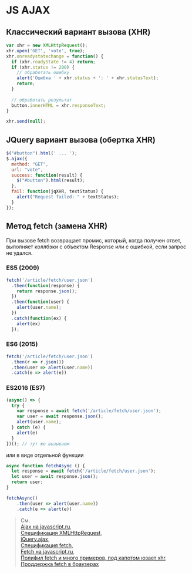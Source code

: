 # JS AJAX

## Классический вариант вызова (XHR)

```js
var xhr = new XMLHttpRequest();
xhr.open('GET', 'vote', true);
xhr.onreadystatechange = function() {
  if (xhr.readyState != 4) return;
  if (xhr.status != 200) {
    // обработать ошибку
    alert('Ошибка ' + xhr.status + ': ' + xhr.statusText);
    return;
  }  
  
  // обработать результат
  button.innerHTML = xhr.responseText;
}

xhr.send(null);
```

## JQuery вариант вызова (обертка XHR)

```js
$("#button").html(' ... ');
$.ajax({
  method: "GET",
  url: "vote",
  success: function(result) {
    $("#button").html(result);
  },
  fail: function(jqXHR, textStatus) {
    alert("Request failed: " + textStatus);
  }
});
```
## Метод fetch (замена XHR)

При вызове fetch возвращает промис, который, когда получен ответ, выполняет коллбэки с объектом Response или с ошибкой, если запрос не удался.

### ES5 (2009)

```js
fetch('/article/fetch/user.json')
  .then(function(response) {
    return response.json();
  })
  .then(function(user) {
    alert(user.name);
  })
  .catch(function(ex) {
    alert(ex)
  });
```

### ES6 (2015)

```js
fetch('/article/fetch/user.json')
  .then(r => r.json())
  .then(user => alert(user.name))
  .catch(e => alert(e))
```

### ES2016 (ES7)

```js
(async() => {
  try {
    var response = await fetch('/article/fetch/user.json');
    var user = await response.json();
    alert(user.name);
  } catch (e) {
    alert(e)
  }
})(); // тут же вызываем
```

или в виде отдельной функции

```js
async function fetchAsync () {
  let response = await fetch('/article/fetch/user.json');
  let user = await response.json();
  return user;
}

fetchAsync()
    .then(user => alert(user.name))
    .catch(e => alert(e))
```

>См.  
[Ajax на javascript.ru](https://learn.javascript.ru/ajax),  
[Спецификация XMLHttpRequest](https://www.w3.org/TR/2012/NOTE-XMLHttpRequest1-20120117/),  
[jQuery.ajax](http://api.jquery.com/jquery.ajax/),  
[Спецификация fetch](https://fetch.spec.whatwg.org),  
[Fetch на javascript.ru](https://learn.javascript.ru/fetch),  
[Полифил fetch и много примеров, под капотом юзает xhr](https://github.com/github/fetch),  
[Проддержка fetch в браузерах](http://caniuse.com/#search=fetch)